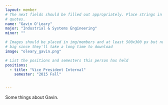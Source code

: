 ```yaml
---
layout: member
# The next fields should be filled out appropriately. Place strings in double 
# quotes.
name: "Gavin O'Leary"
major: "Industrial & Systems Engineering"
minor: ""

# Images should be placed in img/members and at least 500x300 px but not too
# big since they'll take a long time to download
image: "oleary_gavin.png"

# List the positions and semesters this person has held
positions:
  - title: "Vice President Internal"
    semester: "2015 Fall"


---
```

Some things about Gavin.